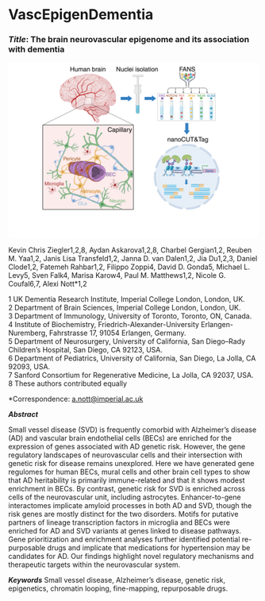 # VascEpigenDementia

### ***Title***: **The brain neurovascular epigenome and its association with dementia**

![alt text](image.png)
 
Kevin Chris Ziegler1,2,8, Aydan Askarova1,2,8, Charbel Gergian1,2, Reuben M. Yaa1,2, Janis Lisa Transfeld1,2, Janna D. van Dalen1,2, Jia Du1,2,3, Daniel Clode1,2, Fatemeh Rahbar1,2, Filippo Zoppi4, David D. Gonda5, Michael L. Levy5, Sven Falk4, Marisa Karow4, Paul M. Matthews1,2, Nicole G. Coufal6,7, Alexi Nott*1,2 
 
1 UK Dementia Research Institute, Imperial College London, London, UK.<br />
2 Department of Brain Sciences, Imperial College London, London, UK.<br />
3 Department of Immunology, University of Toronto, Toronto, ON, Canada.<br /> 
4  Institute of Biochemistry, Friedrich-Alexander-University Erlangen-Nuremberg, Fahrstrasse 17, 91054 Erlangen, Germany.<br /> 
5 Department of Neurosurgery, University of California, San Diego–Rady Children’s Hospital, San Diego, CA 92123, USA.<br /> 
6 Department of Pediatrics, University of California, San Diego, La Jolla, CA 92093, USA.<br /> 
7 Sanford Consortium for Regenerative Medicine, La Jolla, CA 92037, USA.
8 These authors contributed equally 
 
*Correspondence: a.nott@imperial.ac.uk 
 
***Abstract*** 
 
Small vessel disease (SVD) is frequently comorbid with Alzheimer’s disease (AD) and vascular brain endothelial cells (BECs) are enriched for the expression of genes associated with AD genetic risk. However, the gene regulatory landscapes of neurovascular cells and their intersection with genetic risk for disease remains unexplored. Here we have generated gene regulomes for human BECs, mural cells and other brain cell types to show that AD heritability is primarily immune-related and that it shows modest enrichment in BECs. By contrast, genetic risk for SVD is enriched across cells of the neurovascular unit, including astrocytes. Enhancer-to-gene interactomes implicate amyloid processes in both AD and SVD, though the risk genes are mostly distinct for the two disorders. Motifs for putative partners of lineage transcription factors in microglia and BECs were enriched for AD and SVD variants at genes linked to disease pathways. Gene prioritization and enrichment analyses further identified potential re-purposable drugs and implicate that medications for hypertension may be candidates for AD. Our findings highlight novel regulatory mechanisms and therapeutic targets within the neurovascular system. 
 
***Keywords***
Small vessel disease, Alzheimer’s disease, genetic risk, epigenetics, chromatin looping, fine-mapping, repurposable drugs. 